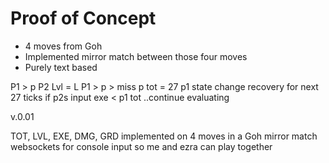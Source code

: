 # Proof of Concept

* 4 moves from Goh
* Implemented mirror match between those four moves
* Purely text based


P1 > p
P2 Lvl = L
P1 > p > miss
p tot = 27
p1 state change recovery for next 27 ticks
if p2s input exe < p1 tot ..continue evaluating

v.0.01

TOT, LVL, EXE, DMG, GRD implemented on 4 moves in a Goh mirror match
websockets for console input so me and ezra can play together
